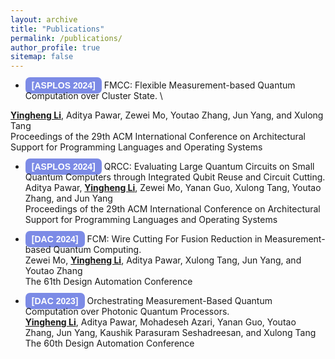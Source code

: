 ```yaml
---
layout: archive
title: "Publications"
permalink: /publications/
author_profile: true
sitemap: false
---
```


<!-- {% if author.googlescholar %}
  You can also find my articles on <u><a href="{{author.googlescholar}}">my Google Scholar profile</a>.</u>
{% endif %}

{% include base_path %}

{% for post in site.publications reversed %}
  {% include archive-single.html %}
{% endfor %}
 -->



<style>
    .badge {
        background-color: #7C8BE6; /* Red background */
        color: white;             /* White text */
        font-weight: bold;        /* Bold font */
        padding: 5px 10px;        /* Padding around the text */
        text-align: center;       /* Center-aligned text */
        border-radius: 7px;       /* Rounded corners */
        font-family: 'Raleway', Arial; /* Font family */
    }
</style>



* <span class="badge" style="font-family: 'Raleway', Arial;">[ASPLOS 2024]</span>  FMCC: Flexible Measurement-based Quantum Computation over Cluster State. \
<!-- [Slides](../files/STAR_slides.pptx) \ -->
<u><b>Yingheng Li</b></u>, Aditya Pawar, Zewei Mo, Youtao Zhang, Jun Yang, and Xulong Tang\
Proceedings of the 29th ACM International Conference on Architectural Support for Programming Languages and Operating Systems



* <span class="badge" style="font-family: 'Raleway',Arial; ">[ASPLOS 2024]</span> QRCC: Evaluating Large Quantum Circuits on Small Quantum Computers through Integrated Qubit Reuse and Circuit Cutting. \
  Aditya Pawar, <u><b>Yingheng Li</b></u>, Zewei Mo, Yanan Guo, Xulong Tang, Youtao Zhang, and Jun Yang \
  Proceedings of the 29th ACM International Conference on Architectural Support for Programming Languages and Operating Systems
  


* <span class="badge" style="font-family: 'Raleway',Arial; ">[DAC 2024]</span> FCM: Wire Cutting For Fusion Reduction in Measurement-based Quantum Computing. \
  Zewei Mo, <u><b>Yingheng Li</b></u>, Aditya Pawar, Xulong Tang, Jun Yang, and Youtao Zhang \
  The 61th Design Automation Conference
  

* <span class="badge" style="font-family: 'Raleway',Arial; ">[DAC 2023]</span> Orchestrating Measurement-Based Quantum Computation over Photonic Quantum Processors. \
  <u><b>Yingheng Li</b></u>, Aditya Pawar, Mohadeseh Azari, Yanan Guo, Youtao Zhang, Jun Yang, Kaushik Parasuram Seshadreesan, and Xulong Tang \
  The 60th Design Automation Conference
  

